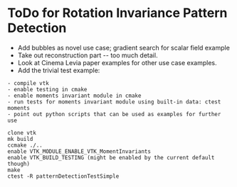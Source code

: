 # ToDo for Rotation Invariance Pattern Detection

- Add bubbles as novel use case; gradient search for scalar field example
- Take out reconstruction part -- too much detail.
- Look at Cinema Levia paper examples for other use case examples.
- Add the trivial test example:

```
- compile vtk
- enable testing in cmake
- enable moments invariant module in cmake
- run tests for moments invariant module using built-in data: ctest moments
- point out python scripts that can be used as examples for further use

clone vtk
mk build
ccmake ./..
enable VTK_MODULE_ENABLE_VTK_MomentInvariants
enable VTK_BUILD_TESTING (might be enabled by the current default though)
make
ctest -R patternDetectionTestSimple

```
